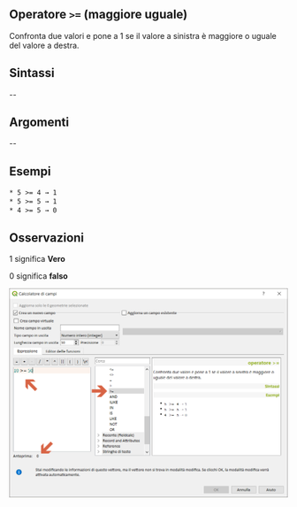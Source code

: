 ## Operatore `>=` (maggiore uguale)

Confronta due valori e pone a 1 se il valore a sinistra è maggiore o uguale del valore a destra.

## Sintassi

--

## Argomenti
--
## Esempi
```
* 5 >= 4 → 1
* 5 >= 5 → 1
* 4 >= 5 → 0
```

## Osservazioni

1 significa **Vero**

0 significa **falso**

<img src="/img/operatori/maggioreuguale1.png">